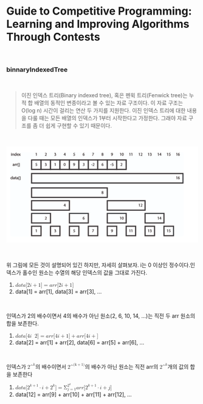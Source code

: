 # Guide to Competitive Programming: Learning and Improving Algorithms Through Contests

<br>

### binnaryIndexedTree

<br>

> 이진 인덱스 트리(Binary indexed tree), 혹은 펜윅 트리(Fenwick tree)는 누적 합 배열의 동적인 변종이라고 볼 수 있는 자료 구조이다. 이 자료 구조는 O(log n) 시간이 걸리는 연산 두 가지를 지원한다. 이진 인덱스 트리에 대한 내용을 다룰 때는 모든 배열의 인덱스가 1부터 시작한다고 가정한다. 그래야 자료 구조를 좀 더 쉽게 구현할 수 있기 때문이다.

<br>

<p align="center"><img src="./img/result.png" alt="error"></p>

<br>

위 그림에 모든 것이 설명되어 있긴 하지만, 자세히 살펴보자. i는 0 이상인 정수이다.인덱스가 홀수인 원소는 수열의 해당 인덱스의 값을 그대로 가진다.

<ol><li><math xmlns="http://www.w3.org/1998/Math/MathML"><mi>d</mi><mi>a</mi><mi>t</mi><mi>a</mi><mo stretchy="false">[</mo><mn>2</mn><mi>i</mi><mo>+</mo><mn>1</mn><mo stretchy="false">]</mo><mo>=</mo><mi>a</mi><mi>r</mi><mi>r</mi><mo stretchy="false">[</mo><mn>2</mn><mi>i</mi><mo>+</mo><mn>1</mn><mo stretchy="false">]</mo></math></li><li>data[1] = arr[1], data[3] = arr[3], …</li></ol>
<br>

인덱스가 2의 배수이면서 4의 배수가 아닌 원소(2, 6, 10, 14, …)는 직전 두 arr 원소의 합을 보존한다.

<ol><li><math xmlns="http://www.w3.org/1998/Math/MathML"><mi>d</mi><mi>a</mi><mi>t</mi><mi>a</mi><mo stretchy="false">[</mo><mn>4</mn><mi>i</mi><mo></mo><mn>2</mn><mo stretchy="false">]</mo><mo>=</mo><mi>a</mi><mi>r</mi><mi>r</mi><mo stretchy="false">[</mo><mn>4</mn><mi>i</mi><mo>+</mo><mn>1</mn><mo stretchy="false">]</mo><mo>+</mo><mi>a</mi><mi>r</mi><mi>r</mi><mo stretchy="false">[</mo><mn>4</mn><mi>i</mi><mo>+</mo>mn>2</mn><mo stretchy="false">]</mo></math></li><li>data[2] = arr[1] + arr[2], data[6] = arr[5] + arr[6], …</li></ol><br>

인덱스가 <math xmlns="http://www.w3.org/1998/Math/MathML"><msup><mn>2^</mn><mi>k</mi></msup></math>의 배수이면서 <math xmlns="http://www.w3.org/1998/Math/MathML"><msup><mn>2^</mn><mrow class="MJX-TeXAtom-ORD"><mi>(k</mi><mo>+</mo><mn>1)</mn></mrow></msup></math>의 배수가 아닌 원소는 직전 arr의 <math xmlns="http://www.w3.org/1998/Math/MathML"><msup><mn>2^</mn><mi>k</mi></msup></math>개의 값의 합을 보존한다

<ol><li><math xmlns="http://www.w3.org/1998/Math/MathML"><mi>d</mi><mi>a</mi><mi>t</mi><mi>a</mi><mo stretchy="false">[</mo><msup><mn>2</mn><mrow class="MJX-TeXAtom-ORD"><mi>k</mi><mo>+</mo><mn>1</mn></mrow></msup><mo>&#x22C5;<!-- ⋅ --></mo><mi>i</mi><mo>+</mo><msup><mn>2</mn><mi>k</mi></msup><mo stretchy="false">]</mo><mo>=</mo><msubsup><mi mathvariant="normal">&#x03A3;<!-- Σ --></mi><mrow lass="MJX-TeXAtom-ORD"><mi>j</mi><mo>=</mo><mn>1</mn></mrow><mrow class="MJX-TeXAtom-ORD"><msup><mn>2</mn><mi>k</mi></msup></mrow></msubsup><mrow class="MJX-TeXAtom-ORD"><mi>a</mi><mi>r</mi><mi>r</mi><mo stretchy="false">[</mo><msup><mn>2</mn><mrow class="MJX-TeXAtom-ORD"><mi>k</mi><mo>+</mo><mn>1</mn></mrow></msup><mo>&#x22C5;<!-- ⋅ --></mo><mi>i</mi><mo>+</mo><mi>j</mi><mo stretchy="false">]</mo></mrow></math></li><li>data[12] = arr[9] + arr[10] + arr[11] + arr[12], …</li></ol>
<br>
